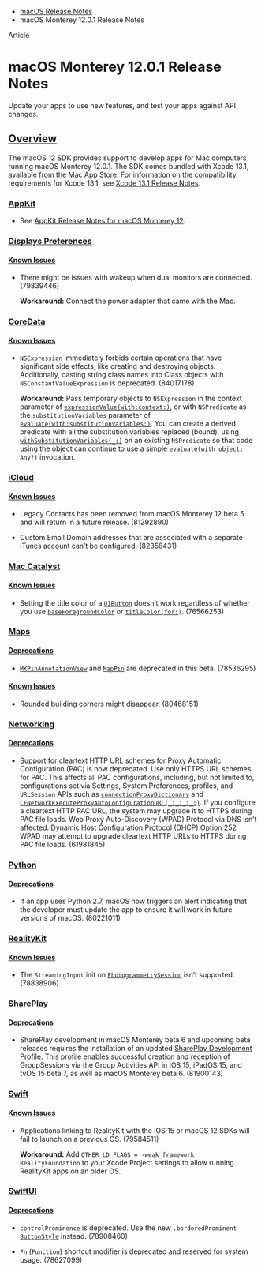 - [macOS Release Notes](https://developer.apple.com/documentation/macos-release-notes)
- macOS Monterey 12.0.1 Release Notes

Article

# macOS Monterey 12.0.1 Release Notes

Update your apps to use new features, and test your apps against API changes.

## [Overview](https://developer.apple.com/documentation/macos-release-notes/macos-12_0_1-release-notes#Overview)

The macOS 12 SDK provides support to develop apps for Mac computers running macOS Monterey 12.0.1. The SDK comes bundled with Xcode 13.1, available from the Mac App Store. For information on the compatibility requirements for Xcode 13.1, see [Xcode 13.1 Release Notes](https://developer.apple.com/documentation/Xcode-Release-Notes/xcode-13_1-release-notes).

### [AppKit](https://developer.apple.com/documentation/macos-release-notes/macos-12_0_1-release-notes#AppKit)

- See [AppKit Release Notes for macOS Monterey 12](https://developer.apple.com/documentation/macos-release-notes/appkit-release-notes-for-macos-12).

### [Displays Preferences](https://developer.apple.com/documentation/macos-release-notes/macos-12_0_1-release-notes#Displays-Preferences)

#### [Known Issues](https://developer.apple.com/documentation/macos-release-notes/macos-12_0_1-release-notes#Known-Issues)

- There might be issues with wakeup when dual monitors are connected. (79839446)

  **Workaround:** Connect the power adapter that came with the Mac.

### [CoreData](https://developer.apple.com/documentation/macos-release-notes/macos-12_0_1-release-notes#CoreData)

#### [Known Issues](https://developer.apple.com/documentation/macos-release-notes/macos-12_0_1-release-notes#Known-Issues)

- `NSExpression` immediately forbids certain operations that have significant side effects, like creating and destroying objects. Additionally, casting string class names into Class objects with `NSConstantValueExpression` is deprecated. (84017178)

  **Workaround:** Pass temporary objects to `NSExpression` in the context parameter of [`expressionValue(with:context:)`](https://developer.apple.com/documentation/Foundation/NSExpression/expressionValue(with:context:)), or with `NSPredicate` as the `substitutionVariables` parameter of [`evaluate(with:substitutionVariables:)`](https://developer.apple.com/documentation/Foundation/NSPredicate/evaluate(with:substitutionVariables:)). You can create a derived predicate with all the substitution variables replaced (bound), using [`withSubstitutionVariables(_:)`](https://developer.apple.com/documentation/Foundation/NSPredicate/withSubstitutionVariables(_:)) on an existing `NSPredicate` so that code using the object can continue to use a simple `evaluate(with object: Any?)` invocation.

### [iCloud](https://developer.apple.com/documentation/macos-release-notes/macos-12_0_1-release-notes#iCloud)

#### [Known Issues](https://developer.apple.com/documentation/macos-release-notes/macos-12_0_1-release-notes#Known-Issues)

- Legacy Contacts has been removed from macOS Monterey 12 beta 5 and will return in a future release. (81292890)

- Custom Email Domain addresses that are associated with a separate iTunes account can’t be configured. (82358431)

### [Mac Catalyst](https://developer.apple.com/documentation/macos-release-notes/macos-12_0_1-release-notes#Mac-Catalyst)

#### [Known Issues](https://developer.apple.com/documentation/macos-release-notes/macos-12_0_1-release-notes#Known-Issues)

- Setting the title color of a [`UIButton`](https://developer.apple.com/documentation/UIKit/UIButton) doesn’t work regardless of whether you use [`baseForegroundColor`](https://developer.apple.com/documentation/UIKit/UIButton/Configuration-swift.struct/baseForegroundColor) or [`titleColor(for:)`](https://developer.apple.com/documentation/UIKit/UIButton/titleColor(for:)). (76566253)

### [Maps](https://developer.apple.com/documentation/macos-release-notes/macos-12_0_1-release-notes#Maps)

#### [Deprecations](https://developer.apple.com/documentation/macos-release-notes/macos-12_0_1-release-notes#Deprecations)

- [`MKPinAnnotationView`](https://developer.apple.com/documentation/MapKit/MKPinAnnotationView) and [`MapPin`](https://developer.apple.com/documentation/MapKit/MapPin) are deprecated in this beta. (78536295)

#### [Known Issues](https://developer.apple.com/documentation/macos-release-notes/macos-12_0_1-release-notes#Known-Issues)

- Rounded building corners might disappear. (80468151)

### [Networking](https://developer.apple.com/documentation/macos-release-notes/macos-12_0_1-release-notes#Networking)

#### [Deprecations](https://developer.apple.com/documentation/macos-release-notes/macos-12_0_1-release-notes#Deprecations)

- Support for cleartext HTTP URL schemes for Proxy Automatic Configuration (PAC) is now deprecated. Use only HTTPS URL schemes for PAC. This affects all PAC configurations, including, but not limited to, configurations set via Settings, System Preferences, profiles, and `URLSession` APIs such as [`connectionProxyDictionary`](https://developer.apple.com/documentation/Foundation/URLSessionConfiguration/connectionProxyDictionary) and [`CFNetworkExecuteProxyAutoConfigurationURL(_:_:_:_:)`](https://developer.apple.com/documentation/CFNetwork/CFNetworkExecuteProxyAutoConfigurationURL(_:_:_:_:)). If you configure a cleartext HTTP PAC URL, the system may upgrade it to HTTPS during PAC file loads. Web Proxy Auto-Discovery (WPAD) Protocol via DNS isn’t affected. Dynamic Host Configuration Protocol (DHCP) Option 252 WPAD may attempt to upgrade cleartext HTTP URLs to HTTPS during PAC file loads. (61981845)

### [Python](https://developer.apple.com/documentation/macos-release-notes/macos-12_0_1-release-notes#Python)

#### [Deprecations](https://developer.apple.com/documentation/macos-release-notes/macos-12_0_1-release-notes#Deprecations)

- If an app uses Python 2.7, macOS now triggers an alert indicating that the developer must update the app to ensure it will work in future versions of macOS. (80221011)

### [RealityKit](https://developer.apple.com/documentation/macos-release-notes/macos-12_0_1-release-notes#RealityKit)

#### [Known Issues](https://developer.apple.com/documentation/macos-release-notes/macos-12_0_1-release-notes#Known-Issues)

- The `StreamingInput` init on [`PhotogrammetrySession`](https://developer.apple.com/documentation/RealityKit/PhotogrammetrySession) isn’t supported. (78838906)

### [SharePlay](https://developer.apple.com/documentation/macos-release-notes/macos-12_0_1-release-notes#SharePlay)

#### [Deprecations](https://developer.apple.com/documentation/macos-release-notes/macos-12_0_1-release-notes#Deprecations)

- SharePlay development in macOS Monterey beta 6 and upcoming beta releases requires the installation of an updated [SharePlay Development Profile](https://developer.apple.com/download/). This profile enables successful creation and reception of GroupSessions via the Group Activities API in iOS 15, iPadOS 15, and tvOS 15 beta 7, as well as macOS Monterey beta 6. (81900143)

### [Swift](https://developer.apple.com/documentation/macos-release-notes/macos-12_0_1-release-notes#Swift)

#### [Known Issues](https://developer.apple.com/documentation/macos-release-notes/macos-12_0_1-release-notes#Known-Issues)

- Applications linking to RealityKit with the iOS 15 or macOS 12 SDKs will fail to launch on a previous OS. (79584511)

  **Workaround:** Add `OTHER_LD_FLAGS = -weak_framework RealityFoundation` to your Xcode Project settings to allow running RealityKit apps on an older OS.

### [SwiftUI](https://developer.apple.com/documentation/macos-release-notes/macos-12_0_1-release-notes#SwiftUI)

#### [Deprecations](https://developer.apple.com/documentation/macos-release-notes/macos-12_0_1-release-notes#Deprecations)

- `controlProminence` is deprecated. Use the new `.borderedProminent` [`ButtonStyle`](https://developer.apple.com/documentation/SwiftUI/ButtonStyle) instead. (78908460)

- `Fn` (`Function`) shortcut modifier is deprecated and reserved for system usage. (78627099)
